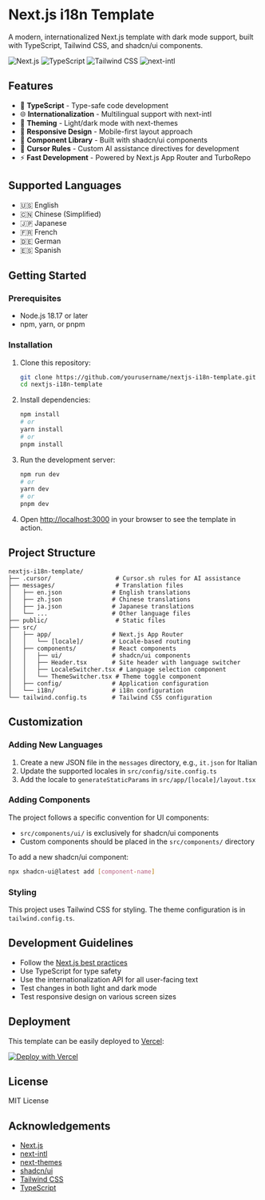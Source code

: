 # Next.js i18n Template

A modern, internationalized Next.js template with dark mode support, built with TypeScript, Tailwind CSS, and shadcn/ui components.

![Next.js](https://img.shields.io/badge/Next.js-15.2.3-black)
![TypeScript](https://img.shields.io/badge/TypeScript-5-blue)
![Tailwind CSS](https://img.shields.io/badge/Tailwind-4.0-38b2ac)
![next-intl](https://img.shields.io/badge/next--intl-4.0-orange)

## Features

- 📝 **TypeScript** - Type-safe code development
- 🌐 **Internationalization** - Multilingual support with next-intl
- 🎨 **Theming** - Light/dark mode with next-themes
- 📱 **Responsive Design** - Mobile-first layout approach
- 🧩 **Component Library** - Built with shadcn/ui components
- 🎯 **Cursor Rules** - Custom AI assistance directives for development
- ⚡ **Fast Development** - Powered by Next.js App Router and TurboRepo

## Supported Languages

- 🇺🇸 English
- 🇨🇳 Chinese (Simplified)
- 🇯🇵 Japanese
- 🇫🇷 French
- 🇩🇪 German
- 🇪🇸 Spanish

## Getting Started

### Prerequisites

- Node.js 18.17 or later
- npm, yarn, or pnpm

### Installation

1. Clone this repository:
   ```bash
   git clone https://github.com/yourusername/nextjs-i18n-template.git
   cd nextjs-i18n-template
   ```

2. Install dependencies:
   ```bash
   npm install
   # or
   yarn install
   # or
   pnpm install
   ```

3. Run the development server:
   ```bash
   npm run dev
   # or
   yarn dev
   # or
   pnpm dev
   ```

4. Open [http://localhost:3000](http://localhost:3000) in your browser to see the template in action.

## Project Structure

```
nextjs-i18n-template/
├── .cursor/                  # Cursor.sh rules for AI assistance
├── messages/                 # Translation files
│   ├── en.json              # English translations
│   ├── zh.json              # Chinese translations
│   ├── ja.json              # Japanese translations
│   └── ...                  # Other language files
├── public/                   # Static files
├── src/
│   ├── app/                 # Next.js App Router
│   │   └── [locale]/        # Locale-based routing
│   ├── components/          # React components
│   │   ├── ui/              # shadcn/ui components
│   │   ├── Header.tsx       # Site header with language switcher
│   │   ├── LocaleSwitcher.tsx # Language selection component
│   │   └── ThemeSwitcher.tsx # Theme toggle component
│   ├── config/              # Application configuration
│   └── i18n/                # i18n configuration
└── tailwind.config.ts       # Tailwind CSS configuration
```

## Customization

### Adding New Languages

1. Create a new JSON file in the `messages` directory, e.g., `it.json` for Italian
2. Update the supported locales in `src/config/site.config.ts`
3. Add the locale to `generateStaticParams` in `src/app/[locale]/layout.tsx`

### Adding Components

The project follows a specific convention for UI components:

- `src/components/ui/` is exclusively for shadcn/ui components
- Custom components should be placed in the `src/components/` directory

To add a new shadcn/ui component:

```bash
npx shadcn-ui@latest add [component-name]
```

### Styling

This project uses Tailwind CSS for styling. The theme configuration is in `tailwind.config.ts`.

## Development Guidelines

- Follow the [Next.js best practices](https://nextjs.org/docs/advanced-features/best-practices)
- Use TypeScript for type safety
- Use the internationalization API for all user-facing text
- Test changes in both light and dark mode
- Test responsive design on various screen sizes

## Deployment

This template can be easily deployed to [Vercel](https://vercel.com):

[![Deploy with Vercel](https://vercel.com/button)](https://vercel.com/new/clone?repository-url=https%3A%2F%2Fgithub.com%2Fyourusername%2Fnextjs-i18n-template)

## License

MIT License

## Acknowledgements

- [Next.js](https://nextjs.org/)
- [next-intl](https://next-intl-docs.vercel.app/)
- [next-themes](https://github.com/pacocoursey/next-themes)
- [shadcn/ui](https://ui.shadcn.com/)
- [Tailwind CSS](https://tailwindcss.com/)
- [TypeScript](https://www.typescriptlang.org/)
